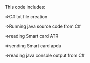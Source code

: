 This code includes:


=>C# txt file creation

=>Running java source code from C#

=>reading Smart card ATR  

=>sending Smart card apdu  

=>reading java console output from C#
